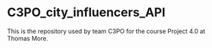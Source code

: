 # C3PO_city_influencers_API
This is the repository used by team C3PO for the course Project 4.0 at Thomas More.

